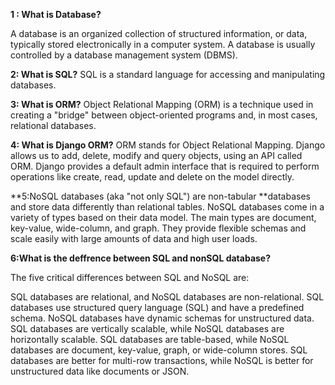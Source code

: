 **1 : What is Database?**

A database is an organized collection of structured information, or data, typically stored electronically in a computer system. A database is usually controlled by a database management system (DBMS).

**2: What is SQL?**
SQL is a standard language for accessing and manipulating databases.

**3: What is ORM?**
Object Relational Mapping (ORM) is a technique used in creating a "bridge" between object-oriented programs and, in most cases, relational databases.

**4: What is Django ORM?**
ORM stands for Object Relational Mapping. Django allows us to add, delete, modify and query objects, using an API called ORM. Django provides a default admin interface that is required to perform operations like create, read, update and delete on the model directly.

**5:NoSQL databases (aka "not only SQL") are non-tabular **databases and store data differently than relational tables. NoSQL databases come in a variety of types based on their data model. The main types are document, key-value, wide-column, and graph. They provide flexible schemas and scale easily with large amounts of data and high user loads.

**6:What is the deffrence between SQL and nonSQL database?**

The five critical differences between SQL and NoSQL are:

SQL databases are relational, and NoSQL databases are non-relational.
SQL databases use structured query language (SQL) and have a predefined schema. NoSQL databases have dynamic schemas for unstructured data.
SQL databases are vertically scalable, while NoSQL databases are horizontally scalable.
SQL databases are table-based, while NoSQL databases are document, key-value, graph, or wide-column stores.
SQL databases are better for multi-row transactions, while NoSQL is better for unstructured data like documents or JSON.